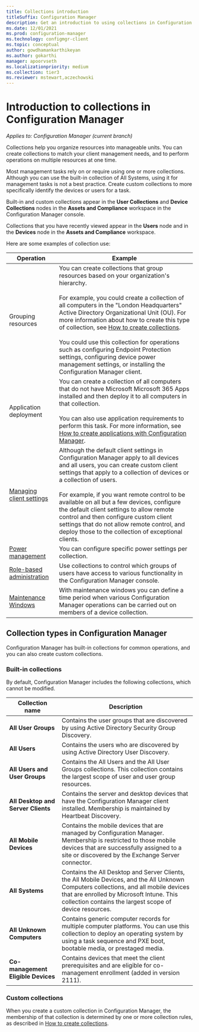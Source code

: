 ```yaml
---
title: Collections introduction
titleSuffix: Configuration Manager
description: Get an introduction to using collections in Configuration Manager.
ms.date: 12/01/2021
ms.prod: configuration-manager
ms.technology: configmgr-client
ms.topic: conceptual
author: gowdhamankarthikeyan
ms.author: gokarthi
manager: apoorvseth
ms.localizationpriority: medium
ms.collection: tier3
ms.reviewer: mstewart,aczechowski
---
```

# Introduction to collections in Configuration Manager

*Applies to: Configuration Manager (current branch)*

Collections help you organize resources into manageable units. You can create collections to match your client management needs, and to perform operations on multiple resources at one time. 

Most management tasks rely on or require using one or more collections. Although you can use the built-in collection of All Systems, using it for management tasks is not a best practice. Create custom collections to more specifically identify the devices or users for a task.  

 Built-in and custom collections appear in the **User Collections** and **Device Collections** nodes in the **Assets and Compliance** workspace in the Configuration Manager console.  

 Collections that you have recently viewed appear in the **Users** node and in the **Devices** node in the **Assets and Compliance** workspace.  

Here are some examples of collection use:  

|Operation|Example|  
|---------|-------|  
|Grouping resources|You can create collections that  group resources based on your organization's hierarchy.<br /><br /> For example, you could create a collection of all computers in the "London Headquarters" Active Directory Organizational Unit (OU). For more information about how to create this type of collection, see [How to create collections](../../../../core/clients/manage/collections/create-collections.md).<br /><br /> You could  use this collection for operations such as configuring Endpoint Protection settings, configuring device power management settings, or installing the Configuration Manager client.|  
|Application deployment|You can create a collection of all computers that do not have Microsoft Microsoft 365 Apps installed and then deploy it to all computers in that collection.<br /><br /> You can also use application requirements to perform this task. For more information, see [How to create applications with Configuration Manager](../../../../apps/deploy-use/create-applications.md).|  
|[Managing client settings](../../../../core/clients/deploy/about-client-settings.md)|Although the default client settings in Configuration Manager apply to all devices and all users, you can create custom client settings that apply to a collection of devices or a collection of users.<br /><br /> For example, if you want remote control to be available on all but a few devices, configure the default client settings to allow remote control and then configure custom client settings that do not allow remote control, and deploy those to the collection of exceptional clients. |  
|[Power management](../power/introduction-to-power-management.md)|You can configure specific power settings per collection.|  
|[Role-based administration](../../../../core/servers/deploy/configure/configure-role-based-administration.md)|Use collections to control which groups of users have access to various functionality in the Configuration Manager console.|  
|[Maintenance Windows](../../../../core/clients/manage/collections/use-maintenance-windows.md)|With maintenance windows you can define a time period when various Configuration Manager operations can be carried out on members of a device collection. |  


## Collection types in Configuration Manager  
 Configuration Manager has built-in collections for common operations, and you can also create custom collections.   

### Built-in collections  
 By default, Configuration Manager includes the following collections, which cannot be modified.  

|**Collection name**|Description|  
|-------------------------|-----------------|  
|**All User Groups**|Contains the user groups that are discovered by using Active Directory Security Group Discovery.|  
|**All Users**|Contains the users who are discovered by using Active Directory User Discovery.|  
|**All Users and User Groups**|Contains the All Users and the All User Groups collections. This collection contains the largest scope of user and user group resources.|  
|**All Desktop and Server Clients**|Contains the server and desktop devices that have the Configuration Manager client installed. Membership is maintained by Heartbeat Discovery.|  
|**All Mobile Devices**|Contains the mobile devices that are managed by Configuration Manager. Membership is restricted to those mobile devices that are successfully assigned to a site or discovered by the Exchange Server connector.|  
|**All Systems**|Contains the All Desktop and Server Clients, the All Mobile Devices, and the All Unknown Computers collections, and all mobile devices that are enrolled by Microsoft Intune. This collection contains the largest scope of device resources.|  
|**All Unknown Computers**|Contains generic computer records for multiple computer platforms. You can use this collection to deploy an operating system by using a task sequence and PXE boot, bootable media, or prestaged media.| 
|**Co-management Eligible Devices**|  Contains devices that meet the client prerequisites and are eligible for co-management enrollment (added in version 2111). <!--12377291-->|

### Custom collections  
 When you create a custom collection in Configuration Manager, the membership of that collection is determined by one or more collection rules, as described in [How to create collections](../../../../core/clients/manage/collections/create-collections.md). 

